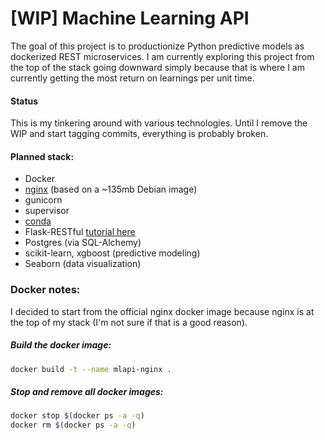 # [WIP] Machine Learning API
The goal of this project is to productionize Python predictive models as dockerized REST microservices. I am currently exploring this project from the top of the stack going downward simply because that is where I am currently getting the most return on learnings per unit time.

#### Status
This is my tinkering around with various technologies. Until I remove the WIP and start tagging commits, everything is probably broken.

#### Planned stack:
- Docker 
- [nginx](https://hub.docker.com/_/nginx/) (based on a ~135mb Debian image) 
- gunicorn
- supervisor
- [conda](http://conda.pydata.org/docs/intro.html)
- Flask-RESTful [tutorial here](http://blog.miguelgrinberg.com/post/designing-a-restful-api-with-python-and-flask)
- Postgres (via SQL-Alchemy)
- scikit-learn, xgboost (predictive modeling)
- Seaborn (data visualization)

### Docker notes:
I decided to start from the official nginx docker image because nginx is at the top of my stack (I'm not sure if that is a good reason). 

##### Build the docker image:
```bash
docker build -t --name mlapi-nginx .
```

##### Stop and remove all docker images:
```bash
docker stop $(docker ps -a -q)
docker rm $(docker ps -a -q)
```
